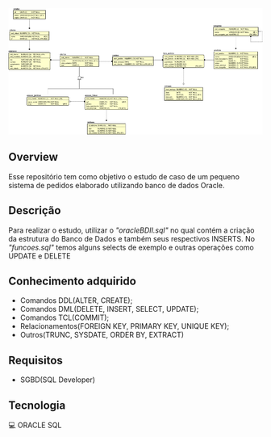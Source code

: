 <img height="250em" src="https://github.com/bramos013/OracleBDII/blob/main/esquema-logico-relacional.jpg">

## Overview
  Esse repositório tem como objetivo o estudo de caso de um pequeno sistema de pedidos elaborado utilizando banco de dados Oracle.


## Descrição

Para realizar o estudo, utilizar o <i>"oracleBDII.sql"</i> no qual contém a criação da estrutura do Banco de Dados e também seus respectivos INSERTS. No <i>"funcoes.sql"</i> temos alguns selects de exemplo e outras operações como UPDATE e DELETE


## Conhecimento adquirido
 - Comandos DDL(ALTER, CREATE);
 - Comandos DML(DELETE, INSERT, SELECT, UPDATE);
 - Comandos TCL(COMMIT);
 - Relacionamentos(FOREIGN KEY, PRIMARY KEY, UNIQUE KEY);
 - Outros(TRUNC, SYSDATE, ORDER BY, EXTRACT)

## Requisitos

- SGBD(SQL Developer)

## Tecnologia

💻 ORACLE SQL
